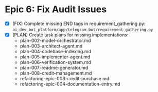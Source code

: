 # Epic 6: Fix Audit Issues

- [x] (FIX) Complete missing END tags in requirement_gathering.py: `ai_dev_bot_platform/app/telegram_bot/requirement_gathering.py`
- [x] (PLAN) Create task plans for missing implementations:
  - plan-002-model-orchestrator.md
  - plan-003-architect-agent.md
  - plan-004-codebase-indexing.md
  - plan-005-implementer-agent.md
  - plan-006-verification-system.md
  - plan-007-readme-generator.md
  - plan-008-credit-management.md
  - refactoring-epic-003-credit-purchase.md
  - refactoring-epic-004-documentation-entry.md